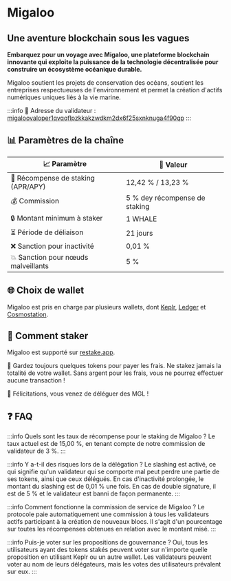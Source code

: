 # Migaloo
## Une aventure blockchain sous les vagues

**Embarquez pour un voyage avec Migaloo, une plateforme blockchain innovante qui exploite la puissance de la technologie décentralisée pour construire un écosystème océanique durable.**

Migaloo soutient les projets de conservation des océans, soutient les entreprises respectueuses de l'environnement et permet la création d'actifs numériques uniques liés à la vie marine.

:::info
🔐 Adresse du validateur : <a href="https://migaloo.explorers.guru/validator/migaloovaloper1qvqqflpzkkakzwdkm2dx6f25sxnknuga4f90qp" target="_blank" rel="noopener noreferrer">migaloovaloper1qvqqflpzkkakzwdkm2dx6f25sxnknuga4f90qp</a>
:::

## 📊 Paramètres de la chaîne

| 📈 Paramètre                | 🎯 Valeur              |
|-----------------------------|-----------------------|
| 🎁 Récompense de staking (APR/APY)    | 12,42 % / 13,23 %       |
| 💰 Commission               | 5 % dey récompense de staking |
| 🔒 Montant minimum à staker  | 1 WHALE                 |
| ⏳ Période de déliaison          | 21 jours               |
| ❌ Sanction pour inactivité     | 0,01 %                 |
| 💥 Sanction pour nœuds malveillants | 5 %                    |

## 🌐 Choix de wallet

Migaloo est pris en charge par plusieurs wallets, dont <a href="https://wallet.keplr.app/" target="_blank" rel="noopener noreferrer">Keplr</a>, <a href="https://www.ledger.com" target="_blank" rel="noopener noreferrer">Ledger</a> et <a href="https://cosmostation.io" target="_blank" rel="noopener noreferrer">Cosmostation</a>.

## 🏁 Comment staker

Migaloo est supporté sur 
<a href="https://restake.app/migaloo/migaloovaloper1qvqqflpzkkakzwdkm2dx6f25sxnknuga4f90qp" target="_blank" rel="noopener noreferrer">restake.app</a>.

🚨 Gardez toujours quelques tokens pour payer les frais. Ne stakez jamais la totalité de votre wallet. Sans argent pour les frais, vous ne pourrez effectuer aucune transaction !

🎉 Félicitations, vous venez de déléguer des MGL !

## ❓ FAQ

:::info Quels sont les taux de récompense pour le staking de Migaloo ?
Le taux actuel est de 15,00 %, en tenant compte de notre commission de validateur de 3 %.
:::

:::info Y a-t-il des risques lors de la délégation ?
Le slashing est activé, ce qui signifie qu'un validateur qui se comporte mal peut perdre une partie de ses tokens, ainsi que ceux délégués.
En cas d'inactivité prolongée, le montant du slashing est de 0,01 % une fois. En cas de double signature, il est de 5 % et le validateur est banni de façon permanente.
:::

:::info Comment fonctionne la commission de service de Migaloo ?
Le protocole paie automatiquement une commission à tous les validateurs actifs participant à la création de nouveaux blocs. Il s'agit d'un pourcentage sur toutes les récompenses obtenues en relation avec le montant misé.
:::

:::info Puis-je voter sur les propositions de gouvernance ?
Oui, tous les utilisateurs ayant des tokens stakés peuvent voter sur n'importe quelle proposition en utilisant Keplr ou un autre wallet.
Les validateurs peuvent voter au nom de leurs délégateurs, mais les votes des utilisateurs prévalent sur eux.
:::
